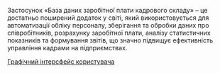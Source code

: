 Застосунок «База даних заробітної плати кадрового складу» – це достатньо поширений додаток у світі, який використовується для автоматизації обліку персоналу, зберігання та обробки даних про співробітників, розрахунку заробітної плати, аналізу статистичних показників та формування звітів, що значно підвищує ефективність управління кадрами на підприємствах. 

[Графічний інтерсфейс користувача](https://github.com/vikkyvl/StaffBase/blob/master/StaffBase_Interface.pdf)
